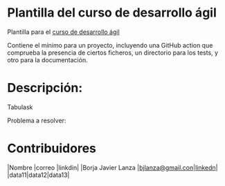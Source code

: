 # Plantilla del curso de desarrollo ágil

Plantilla para el [curso de desarrollo ágil](https://jj.github.io/curso-tdd)

Contiene el mínimo para un proyecto, incluyendo una GitHub action que
comprueba la presencia de ciertos ficheros, un directorio para los
tests, y otro para la documentación.

# Descripción:

Tabulask

Problema a resolver:

# Contribuidores

|Nombre |correo |linkdin|
|Borja Javier Lanza |bjlanza@gmail.con|[linkedn](https://www.linkedin.com/in/bjlanza/)|
|data11|data12|data13|
